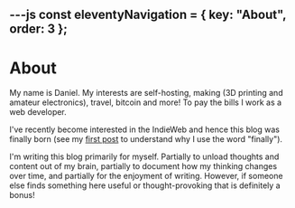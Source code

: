 ---js
const eleventyNavigation = {
	key: "About",
	order: 3
};
---
# About

My name is Daniel. My interests are self-hosting, making (3D printing and amateur electronics), travel, bitcoin and more! To pay the bills I work as a web developer.

I've recently become interested in the IndieWeb and hence this blog was finally born (see my [first post](./blog/2024-10-02_a_post_four_years_in_the_making.md) to understand why I use the word "finally").

I'm writing this blog primarily for myself. Partially to unload thoughts and content out of my brain, partially to document how my thinking changes over time, and partially for the enjoyment of writing. However, if someone else finds something here useful or thought-provoking that is definitely a bonus!
